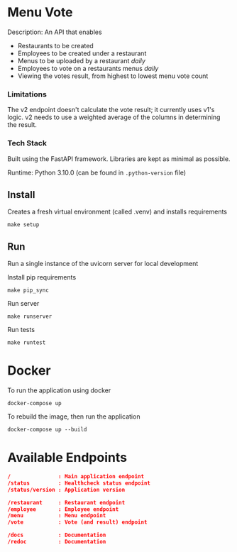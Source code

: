 # Menu Vote

Description: An API that enables
- Restaurants to be created
- Employees to be created under a restaurant
- Menus to be uploaded by a restaurant *daily*
- Employees to vote on a restaurants menus *daily*
- Viewing the votes result, from highest to lowest menu vote count

### Limitations
The v2 endpoint doesn't calculate the vote result; it currently uses v1's logic.
v2 needs to use a weighted average of the columns in determining the result.

### Tech Stack
Built using the FastAPI framework. Libraries are kept as minimal as possible. 

Runtime: Python 3.10.0 (can be found in `.python-version` file)


## Install #
Creates a fresh virtual environment (called .venv) and installs requirements
```commandline
make setup
```

## Run #
Run a single instance of the uvicorn server for local development

Install pip requirements
```commandline
make pip_sync
```

Run server
```commandline
make runserver
```

Run tests
```commandline
make runtest
```

# Docker #
To run the application using docker
```commandline
docker-compose up
```

To rebuild the image, then run the application
```commandline
docker-compose up --build
```


# Available Endpoints #
```json lines
/               : Main application endpoint
/status         : Healthcheck status endpoint
/status/version : Application version

/restaurant     : Restaurant endpoint
/employee       : Employee endpoint
/menu           : Menu endpoint
/vote           : Vote (and result) endpoint

/docs           : Documentation
/redoc          : Documentation
```
